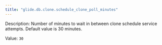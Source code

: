 ```yaml
---
title: "glide.db.clone.schedule_clone_poll_minutes"
---
```


Description: Number of minutes to wait in between clone schedule service attempts. Default value is 30 minutes.

Value: `30`